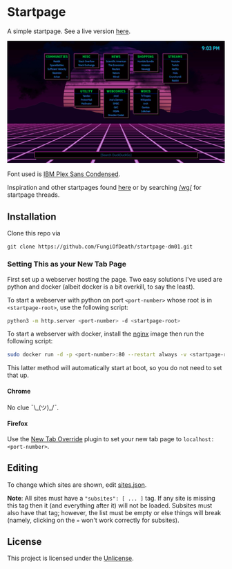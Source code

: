 Startpage
============================================================================
A simple startpage. See a live version [here](https://fungiofdeath.github.io/startpage-dm01/).

![screenshot](screenshot.png)

Font used is [IBM Plex Sans Condensed](https://fonts.google.com/featured/Plex).

Inspiration and other startpages found [here](https://startpages.github.io/) or by searching [/wg/](https://boards.4chan.org/wg/catalog#s=startpage) for startpage threads. 

## Installation
Clone this repo via
```
git clone https://github.com/FungiOfDeath/startpage-dm01.git
```

### Setting This as your New Tab Page

First set up a webserver hosting the page. Two easy solutions I've used are python and docker (albeit docker is a bit
overkill, to say the least).

To start a webserver with python on port `<port-number>` whose root is in `<startpage-root>`, use the following script:
```bash
python3 -m http.server <port-number> -d <startpage-root> 
```

To start a webserver with docker, install the [nginx](https://hub.docker.com/_/nginx) image then run the following script:
```bash
sudo docker run -d -p <port-number>:80 --restart always -v <startpage-root>:/usr/share/nginx/html:ro nginx
```

This latter method will automatically start at boot, so you do not need to set that up.

#### Chrome
No clue ¯\\\_(ツ)\_/¯.

#### Firefox

Use the [New Tab Override](https://addons.mozilla.org/en-US/firefox/addon/new-tab-override/?src=search) plugin to set your
new tab page to `localhost:<port-number>`.

## Editing
To change which sites are shown, edit [sites.json](sites.json).

**Note**: All sites must have a `"subsites": [ ... ]` tag. If any site is missing this tag then it (and everything after it) will not be loaded. Subsites must also have that tag; however, the list must be empty or else things will break (namely, clicking on the `»` won't work correctly for subsites).

## License
This project is licensed under the [Unlicense](LICENSE).
